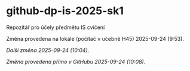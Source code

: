 # github-dp-is-2025-sk1
Repozitář pro účely předmětu IS cvičení

Změna provedena na lokále (počítač v učebně H45) 2025-09-24 (9:53).

*Další změna 2025-09-24 (10:04).*

_Změna provedena přímo v GitHubu 2025-09-24 (10:08)._

